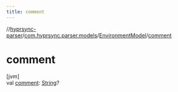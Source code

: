 ```yaml
---
title: comment
---
```

//[hyprsync-parser](../../../index.html)/[com.hyprsync.parser.models](../index.html)/[EnvironmentModel](index.html)/[comment](comment.html)



# comment



[jvm]\
val [comment](comment.html): [String](https://kotlinlang.org/api/core/kotlin-stdlib/kotlin/-string/index.html)?



